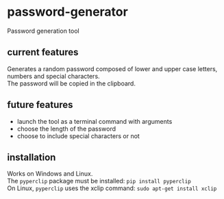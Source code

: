 # password-generator
Password generation tool
## current features
Generates a random password composed of lower and upper case letters, numbers and special characters.  
The password will be copied in the clipboard.
## future features
* launch the tool as a terminal command with arguments
* choose the length of the password
* choose to include special characters or not
## installation
Works on Windows and Linux.  
The `pyperclip` package must be installed: `pip install pyperclip`  
On Linux, `pyperclip` uses the xclip command: `sudo apt-get install xclip`
